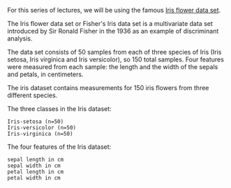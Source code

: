 For this series of lectures, we will be using the famous [Iris flower data set](http://en.wikipedia.org/wiki/Iris_flower_data_set). 

The Iris flower data set or Fisher's Iris data set is a multivariate data set introduced by Sir Ronald Fisher in the 1936 as an example of discriminant analysis. 

The data set consists of 50 samples from each of three species of Iris (Iris setosa, Iris virginica and Iris versicolor), so 150 total samples. Four features were measured from each sample: the length and the width of the sepals and petals, in centimeters.

The iris dataset contains measurements for 150 iris flowers from three different species.

The three classes in the Iris dataset:

    Iris-setosa (n=50)
    Iris-versicolor (n=50)
    Iris-virginica (n=50)

The four features of the Iris dataset:

    sepal length in cm
    sepal width in cm
    petal length in cm
    petal width in cm
